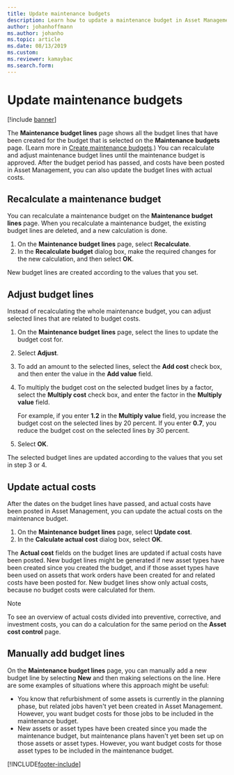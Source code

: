```yaml
---
title: Update maintenance budgets
description: Learn how to update a maintenance budget in Asset Management, including an outline and step-by-step process for recalculating maintenance budgets.
author: johanhoffmann
ms.author: johanho
ms.topic: article
ms.date: 08/13/2019
ms.custom: 
ms.reviewer: kamaybac 
ms.search.form: 
---
```


# Update maintenance budgets

[!include [banner](../../includes/banner.md)]

 

The **Maintenance budget lines** page shows all the budget lines that have been created for the budget that is selected on the **Maintenance budgets** page. (Learn more in [Create maintenance budgets](create-maintenance-budget.md).) You can recalculate and adjust maintenance budget lines until the maintenance budget is approved. After the budget period has passed, and costs have been posted in Asset Management, you can also update the budget lines with actual costs.

## Recalculate a maintenance budget

You can recalculate a maintenance budget on the **Maintenance budget lines** page. When you recalculate a maintenance budget, the existing budget lines are deleted, and a new calculation is done.

1. On the **Maintenance budget lines** page, select **Recalculate**.
2. In the **Recalculate budget** dialog box, make the required changes for the new calculation, and then select **OK**.

New budget lines are created according to the values that you set.

## Adjust budget lines

Instead of recalculating the whole maintenance budget, you can adjust selected lines that are related to budget costs.

1. On the **Maintenance budget lines** page, select the lines to update the budget cost for.
2. Select **Adjust**.
3. To add an amount to the selected lines, select the **Add cost** check box, and then enter the value in the **Add value** field.
4. To multiply the budget cost on the selected budget lines by a factor, select the **Multiply cost** check box, and enter the factor in the **Multiply value** field.

    For example, if you enter **1.2** in the **Multiply value** field, you increase the budget cost on the selected lines by 20 percent. If you enter **0.7**, you reduce the budget cost on the selected lines by 30 percent.

5. Select **OK**.

The selected budget lines are updated according to the values that you set in step 3 or 4.

## Update actual costs

After the dates on the budget lines have passed, and actual costs have been posted in Asset Management, you can update the actual costs on the maintenance budget.

1. On the **Maintenance budget lines** page, select **Update cost**.
2. In the **Calculate actual cost** dialog box, select **OK**.

The **Actual cost** fields on the budget lines are updated if actual costs have been posted. New budget lines might be generated if new asset types have been created since you created the budget, and if those asset types have been used on assets that work orders have been created for and related costs have been posted for. New budget lines show only actual costs, because no budget costs were calculated for them.

> [!NOTE]
> To see an overview of actual costs divided into preventive, corrective, and investment costs, you can do a calculation for the same period on the **Asset cost control** page. 

## Manually add budget lines

On the **Maintenance budget lines** page, you can manually add a new budget line by selecting **New** and then making selections on the line. Here are some examples of situations where this approach might be useful:

- You know that refurbishment of some assets is currently in the planning phase, but related jobs haven't yet been created in Asset Management. However, you want budget costs for those jobs to be included in the maintenance budget.
- New assets or asset types have been created since you made the maintenance budget, but maintenance plans haven't yet been set up on those assets or asset types. However, you want budget costs for those asset types to be included in the maintenance budget.


[!INCLUDE[footer-include](../../../includes/footer-banner.md)]